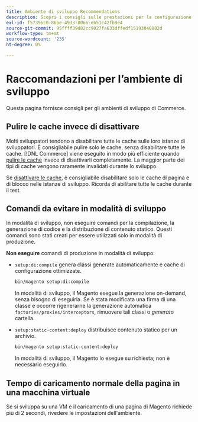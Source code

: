 ```yaml
---
title: Ambiente di sviluppo Recommendations
description: Scopri i consigli sulle prestazioni per la configurazione dell’ambiente di sviluppo Adobe Commerce o di Magento Open Source locale.
exl-id: f57396c0-86be-4933-8066-eb51c42fb9e4
source-git-commit: 95ffff39d82cc9027fa633dffedf15193040802d
workflow-type: tm+mt
source-wordcount: '235'
ht-degree: 0%

---
```


# Raccomandazioni per l’ambiente di sviluppo

Questa pagina fornisce consigli per gli ambienti di sviluppo di Commerce.

## Pulire le cache invece di disattivare

Molti sviluppatori tendono a disabilitare tutte le cache sulle loro istanze di sviluppatori. È consigliabile pulire solo le cache, senza disabilitare tutte le cache. [!DNL Commerce] viene eseguito in modo più efficiente quando [pulire le cache](../configuration/cli/manage-cache.md#clean-and-flush-cache-types) invece di disattivarli completamente. La maggior parte dei tipi di cache vengono raramente invalidati durante lo sviluppo.

Se [disattivare le cache](../configuration/cli/manage-cache.md#enable-or-disable-cache-types), è consigliabile disabilitare solo le cache di pagina e di blocco nelle istanze di sviluppo. Ricorda di abilitare tutte le cache durante il test.

## Comandi da evitare in modalità di sviluppo

In modalità di sviluppo, non eseguire comandi per la compilazione, la generazione di codice e la distribuzione di contenuto statico. Questi comandi sono stati creati per essere utilizzati solo in modalità di produzione.

**Non eseguire** comandi di produzione in modalità di sviluppo:

* `setup:di:compile` genera classi generate automaticamente e cache di configurazione ottimizzate.

  ```bash
  bin/magento setup:di:compile
  ```

  In modalità di sviluppo, il Magento esegue la generazione on-demand, senza bisogno di eseguirla. Se è stata modificata una firma di una classe e occorre rigenerarne la generazione automatica `factories/proxies/interceptors`, rimuovere tali classi o _generato_ cartella.

* `setup:static-content:deploy` distribuisce contenuto statico per un archivio.

  ```bash
  bin/magento setup:static-content:deploy
  ```

  In modalità di sviluppo, il Magento lo esegue su richiesta; non è necessario eseguirlo.

## Tempo di caricamento normale della pagina in una macchina virtuale

Se si sviluppa su una VM e il caricamento di una pagina di Magento richiede più di 2 secondi, rivedere le impostazioni dell&#39;ambiente.
